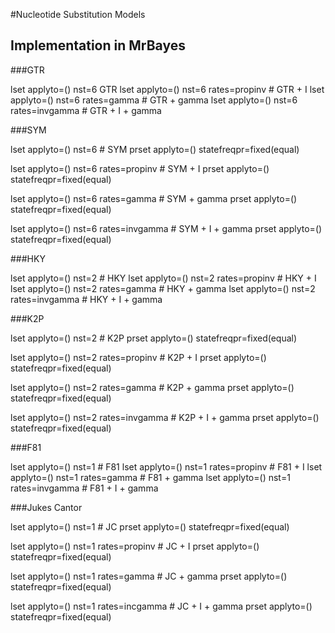 #Nucleotide Substitution Models
## Implementation in MrBayes

###GTR

lset applyto=() nst=6                            GTR
lset applyto=() nst=6 rates=propinv             # GTR + I
lset applyto=() nst=6 rates=gamma               # GTR + gamma
lset applyto=() nst=6 rates=invgamma            # GTR + I + gamma

###SYM

lset applyto=() nst=6                           # SYM
prset applyto=() statefreqpr=fixed(equal)

lset applyto=() nst=6 rates=propinv             # SYM + I
prset applyto=() statefreqpr=fixed(equal)

lset applyto=() nst=6 rates=gamma               # SYM + gamma
prset applyto=() statefreqpr=fixed(equal)

lset applyto=() nst=6 rates=invgamma            # SYM + I + gamma
prset applyto=() statefreqpr=fixed(equal)

###HKY

lset applyto=() nst=2                           # HKY
lset applyto=() nst=2 rates=propinv             # HKY + I
lset applyto=() nst=2 rates=gamma               # HKY + gamma
lset applyto=() nst=2 rates=invgamma            # HKY + I + gamma

###K2P

lset applyto=() nst=2                           # K2P
prset applyto=() statefreqpr=fixed(equal)

lset applyto=() nst=2 rates=propinv             # K2P + I
prset applyto=() statefreqpr=fixed(equal)

lset applyto=() nst=2 rates=gamma               # K2P + gamma
prset applyto=() statefreqpr=fixed(equal)

lset applyto=() nst=2 rates=invgamma            # K2P + I + gamma
prset applyto=() statefreqpr=fixed(equal)

###F81

lset applyto=() nst=1                           # F81
lset applyto=() nst=1 rates=propinv             # F81 + I
lset applyto=() nst=1 rates=gamma               # F81 + gamma
lset applyto=() nst=1 rates=invgamma            # F81 + I + gamma

###Jukes Cantor

lset applyto=() nst=1                           # JC
prset applyto=() statefreqpr=fixed(equal)

lset applyto=() nst=1 rates=propinv             # JC + I
prset applyto=() statefreqpr=fixed(equal)

lset applyto=() nst=1 rates=gamma               # JC + gamma
prset applyto=() statefreqpr=fixed(equal)

lset applyto=() nst=1 rates=incgamma            # JC + I + gamma
prset applyto=() statefreqpr=fixed(equal)
